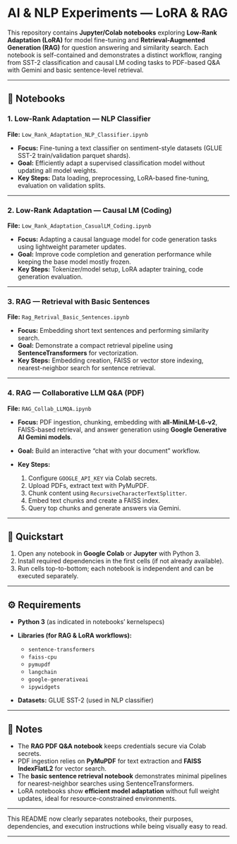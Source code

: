 # AI & NLP Experiments — LoRA & RAG

This repository contains **Jupyter/Colab notebooks** exploring **Low-Rank Adaptation (LoRA)** for model fine-tuning and **Retrieval-Augmented Generation (RAG)** for question answering and similarity search. Each notebook is self-contained and demonstrates a distinct workflow, ranging from SST-2 classification and causal LM coding tasks to PDF-based Q&A with Gemini and basic sentence-level retrieval.

---

## 📂 Notebooks

### 1. Low-Rank Adaptation — NLP Classifier

**File:** `Low_Rank_Adaptation_NLP_Classifier.ipynb`

* **Focus:** Fine-tuning a text classifier on sentiment-style datasets (GLUE SST-2 train/validation parquet shards).
* **Goal:** Efficiently adapt a supervised classification model without updating all model weights.
* **Key Steps:** Data loading, preprocessing, LoRA-based fine-tuning, evaluation on validation splits.

---

### 2. Low-Rank Adaptation — Causal LM (Coding)

**File:** `Low_Rank_Adaptation_CasualLM_Coding.ipynb`

* **Focus:** Adapting a causal language model for code generation tasks using lightweight parameter updates.
* **Goal:** Improve code completion and generation performance while keeping the base model mostly frozen.
* **Key Steps:** Tokenizer/model setup, LoRA adapter training, code generation evaluation.

---

### 3. RAG — Retrieval with Basic Sentences

**File:** `Rag_Retrival_Basic_Sentences.ipynb`

* **Focus:** Embedding short text sentences and performing similarity search.
* **Goal:** Demonstrate a compact retrieval pipeline using **SentenceTransformers** for vectorization.
* **Key Steps:** Embedding creation, FAISS or vector store indexing, nearest-neighbor search for sentence retrieval.

---

### 4. RAG — Collaborative LLM Q&A (PDF)

**File:** `RAG_Collab_LLMQA.ipynb`

* **Focus:** PDF ingestion, chunking, embedding with **all-MiniLM-L6-v2**, FAISS-based retrieval, and answer generation using **Google Generative AI Gemini models**.
* **Goal:** Build an interactive “chat with your document” workflow.
* **Key Steps:**

  1. Configure `GOOGLE_API_KEY` via Colab secrets.
  2. Upload PDFs, extract text with PyMuPDF.
  3. Chunk content using `RecursiveCharacterTextSplitter`.
  4. Embed text chunks and create a FAISS index.
  5. Query top chunks and generate answers via Gemini.

---

## 🚀 Quickstart

1. Open any notebook in **Google Colab** or **Jupyter** with Python 3.
2. Install required dependencies in the first cells (if not already available).
3. Run cells top-to-bottom; each notebook is independent and can be executed separately.

---

## ⚙️ Requirements

* **Python 3** (as indicated in notebooks’ kernelspecs)
* **Libraries (for RAG & LoRA workflows):**

  * `sentence-transformers`
  * `faiss-cpu`
  * `pymupdf`
  * `langchain`
  * `google-generativeai`
  * `ipywidgets`
* **Datasets:** GLUE SST-2 (used in NLP classifier)

---

## 📝 Notes

* The **RAG PDF Q&A notebook** keeps credentials secure via Colab secrets.
* PDF ingestion relies on **PyMuPDF** for text extraction and **FAISS IndexFlatL2** for vector search.
* The **basic sentence retrieval notebook** demonstrates minimal pipelines for nearest-neighbor searches using SentenceTransformers.
* LoRA notebooks show **efficient model adaptation** without full weight updates, ideal for resource-constrained environments.

---

This README now clearly separates notebooks, their purposes, dependencies, and execution instructions while being visually easy to read.

---


